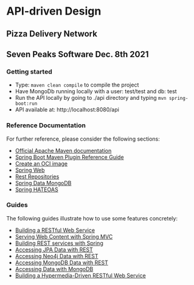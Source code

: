 # API-driven Design

## Pizza Delivery Network

## Seven Peaks Software Dec. 8th 2021 

### Getting started
- Type: `maven clean compile` to compile the project 
- Have MongoDb running locally with a user: test/test and db: test
- Run the API locally by going to ./api directory and typing `mvn spring-boot:run`
- API available at: http://localhost:8080/api

### Reference Documentation
For further reference, please consider the following sections:

* [Official Apache Maven documentation](https://maven.apache.org/guides/index.html)
* [Spring Boot Maven Plugin Reference Guide](https://docs.spring.io/spring-boot/docs/2.6.0/maven-plugin/reference/html/)
* [Create an OCI image](https://docs.spring.io/spring-boot/docs/2.6.0/maven-plugin/reference/html/#build-image)
* [Spring Web](https://docs.spring.io/spring-boot/docs/2.6.0/reference/htmlsingle/#boot-features-developing-web-applications)
* [Rest Repositories](https://docs.spring.io/spring-boot/docs/2.6.0/reference/htmlsingle/#howto-use-exposing-spring-data-repositories-rest-endpoint)
* [Spring Data MongoDB](https://docs.spring.io/spring-boot/docs/2.6.0/reference/htmlsingle/#boot-features-mongodb)
* [Spring HATEOAS](https://docs.spring.io/spring-boot/docs/2.6.0/reference/htmlsingle/#boot-features-spring-hateoas)

### Guides
The following guides illustrate how to use some features concretely:

* [Building a RESTful Web Service](https://spring.io/guides/gs/rest-service/)
* [Serving Web Content with Spring MVC](https://spring.io/guides/gs/serving-web-content/)
* [Building REST services with Spring](https://spring.io/guides/tutorials/bookmarks/)
* [Accessing JPA Data with REST](https://spring.io/guides/gs/accessing-data-rest/)
* [Accessing Neo4j Data with REST](https://spring.io/guides/gs/accessing-neo4j-data-rest/)
* [Accessing MongoDB Data with REST](https://spring.io/guides/gs/accessing-mongodb-data-rest/)
* [Accessing Data with MongoDB](https://spring.io/guides/gs/accessing-data-mongodb/)
* [Building a Hypermedia-Driven RESTful Web Service](https://spring.io/guides/gs/rest-hateoas/)

